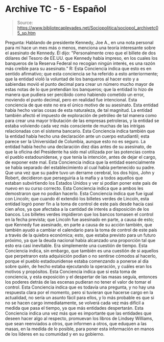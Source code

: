 # Archive TC - 5 - Español

> Source: https://www.bibliotecapleyades.net/Sociopolitica/sociopol_archivetc05_sp.htm

Pregunta: Hablando
de presidente Kennedy, Joe A., en una nota personal para mí hace un mes
más o menos, menciona una teoría interesante sobre el asesinato de
Kennedy.
Él dijo:
"Personalmente creo que el billete de dos dólares del Tesoro de
EE.UU. que Kennedy había impreso, en los cuales los banqueros de la
Reserva Federal no recogían ningún interés, es una razón más creíble
para su asesinato."
R: Esta
Conciencia indica que esto es en sentido afirmativo; que esta conciencia
se ha referido a esto anteriormente; que la entidad violó la voluntad de
los banqueros al hacer esto y a sabiendas movió el punto decimal para
crear un número mucho mayor de estas notas de lo que pretendían los
banqueros; que la entidad lo hizo de manera que pudiera ser percibido
como habiendo cometido un error, moviendo el punto decimal, pero en
realidad fue intencional.
Esta conciencia de que este no era el único motivo de su asesinato. Esta
entidad había hecho varias cosas de esta naturaleza, de tal magnitud. La
entidad también afectó el impuesto de exploración de petróleo de tal
manera como para crear una mayor tributación de las empresas petroleras,
y la entidad se estaba volviendo cada vez más consciente de muchas de
las intrigas relacionadas con el sistema bancario.
Esta Conciencia indica también que la entidad había hecho una
declaración ante un cuerpo estudiantil; esta parece ser la Universidad
de Columbia, aunque esto no es seguro. La entidad había hecho una
declaración diez días antes de su asesinato, de que la oficina del
Presidente ha sido mal utilizada por las potencias contra el pueblo
estadounidense, y que tenía la intención, antes de dejar el cargo, de
exponer este mal.
Esta Conciencia indica que la entidad esencialmente se había separado
del establecimiento al cual había pertenecido su padre. Que una vez que
su padre tuvo un derrame cerebral, los dos hijos, John y Robert,
decidieron que perseguiría a la mafia y a todos aquellos que estaban
subvirtiendo los Estados Unidos y ver si podían poner este país de nuevo
en su curso correcto.
Esta Conciencia indica que a ambos les demostraron que no podían
hacerlo.
Esta Conciencia indica que fue igual con Lincoln; que cuando él extendió
los billetes verdes de Lincoln, esta entidad logró poner fin a la toma
de control de este país desde hacía casi cien años, ya que afectaba a la
cantidad de interés a disposición de los bancos.
Los billetes verdes impidieron que los bancos tomasen el control en la
fecha prevista; que Lincoln fue asesinado en parte, a causa de esto; que
Kennedy fue asesinado, en parte a causa de su acción también, que
también ayudó a cambiar el calendario para la toma de control de este
país a través de la quiebra económica; esto, que estaba previsto para un
futuro próximo, ya que la deuda nacional había alcanzado una proporción
tal que esto era casi inevitable. Era simplemente una cuestión de
tiempo.
Esta Conciencia indica, sin embargo, que también es una cuestión de si
aquellos que perpetraron esta adquisición podían o no sentirse cómodos
al hacerlo, porque el pueblo estadounidense estaba comenzando a ponerse
al día sobre quién, de hecho estaba ejecutando la operación, y cuáles
eran los motivos y propósitos. Esta Conciencia indica que si esta toma
de conciencia, y esta exposición y el despertar de las masas seguía,
entonces los poderes detrás de las escenas pudieran no tener el valor de
tomar el control.
Esta Conciencia indica que es todavía una pregunta, y no hay una
respuesta clara por el momento, pero si tuvieran que hacerse cargo en la
actualidad, no sería un asunto fácil para ellos, y lo más probable es
que si no se hacen cargo inmediatamente, se volverá cada vez más difícil
a medida que pasa el tiempo, ya que más entidades despertarán.
Esta Conciencia indica una vez más que es importante que las entidades
que deseen hacer algo al respecto, promuevan los libros de Lindsey
Williams, que sean reenviados a otros, que informen a otros, que
eduquen a las masas, en la medida de lo posible, para poner esta
información en manos de los líderes en su comunidad y en su gobierno.
